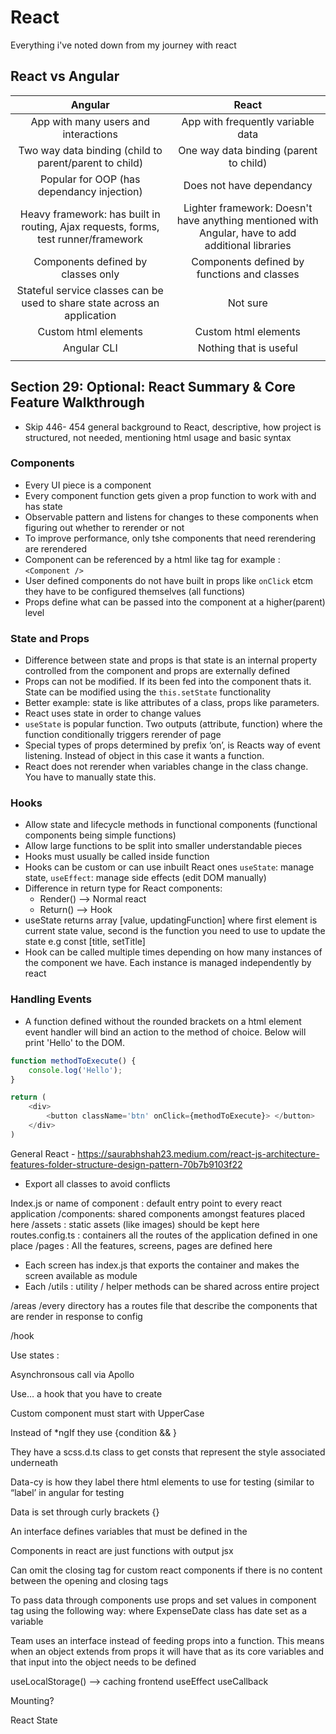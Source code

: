 # React

Everything i've noted down from my journey with react

## React vs Angular
|Angular|React|
|:-----:|:---:|
|App with many users and interactions |App with frequently variable data|
|Two way data binding (child to parent/parent to child)|One way data binding (parent to child)|
|Popular for OOP (has dependancy injection) | Does not have dependancy |
|Heavy framework: has built in routing, Ajax requests, forms, test runner/framework | Lighter framework: Doesn't have anything mentioned with Angular, have to add additional libraries|
|Components defined by classes only |Components defined by functions and classes|
|Stateful service classes can be used to share state across an application| Not sure|
|Custom html elements| Custom html elements|
|Angular CLI| Nothing that is useful|
|||

## Section 29: Optional: React Summary & Core Feature Walkthrough
- Skip 446- 454 general background to React, descriptive, how project is structured, not needed, mentioning html usage and basic
syntax

### Components
- Every UI piece is a component
- Every component function gets given a prop function to work with and has state
- Observable pattern and listens for changes to these components when figuring out whether to rerender or not
- To improve performance, only tshe components that need rerendering are rerendered
- Component can be referenced by a html like tag for example : `<Component />`
- User defined components do not have built in props like `onClick` etcm they have to be configured themselves (all functions)
- Props define what can be passed into the component at a higher(parent) level

[comment]: <> (```javascript)

[comment]: <> (function Model&#40;props&#41; {)

[comment]: <> (    function testFunction&#40;&#41; {)

[comment]: <> (        props.onClick&#40;&#41;;)

[comment]: <> (    })
    
[comment]: <> (    return &#40;)

[comment]: <> (        <div>)
            
[comment]: <> (        </div>)

[comment]: <> (    &#41;)

[comment]: <> (})

[comment]: <> (```)


### State and Props
- Difference between state and props is that state is an internal property controlled from the component and props are 
externally defined
- Props can not be modified. If its been fed into the component thats it. State can be modified using the `this.setState` functionality
- Better example: state is like attributes of a class, props like parameters.
- React uses state in order to change values
- `useState` is popular function. Two outputs (attribute, function) where the function conditionally triggers rerender
of page
- Special types of props determined by prefix ‘on’, is Reacts way of event listening. Instead of object in this case it wants a function.
- React does not rerender when variables change in the class change. You have to manually state this.

### Hooks
- Allow state and lifecycle methods in functional components (functional components being simple functions)
- Allow large functions to be split into smaller understandable pieces
- Hooks must usually be called inside function
- Hooks can be custom or can use inbuilt React ones `useState`: manage state, `useEffect`: manage side effects (edit DOM manually)
- Difference in return type for React components:
  - Render() —> Normal react 
  - Return() —> Hook 
- useState returns array [value, updatingFunction] where first element is current state value, second is the function you need to use to update the state e.g const [title, setTitle]
- Hook can be called multiple times depending on how many instances of the component we have. Each instance is managed independently by react

### Handling Events
- A function defined without the rounded brackets on a html element event handler will bind an action to the method of
choice. Below will print 'Hello' to the DOM.
```javascript
function methodToExecute() {
    console.log('Hello');
}

return (
    <div> 
        <button className='btn' onClick={methodToExecute}> </button>
    </div>
)
```

General React - https://saurabhshah23.medium.com/react-js-architecture-features-folder-structure-design-pattern-70b7b9103f22

- Export all classes to avoid conflicts

Index.js or name of component : default entry point to every react application
/components: shared components amongst features placed here
/assets : static assets (like images) should be kept here
routes.config.ts : containers all the routes of the application defined in one place
/pages : All the features, screens, pages are defined here
- Each screen has index.js that exports the container and makes the screen available as module
- Each
/utils : utility / helper methods can be shared across entire project

/areas
/every directory has a routes file that describe the components that are render in response to config

/hook

Use states :

Asynchronsous call via Apollo

Use… a hook that you have to create

Custom component must start with UpperCase

Instead of *ngIf they use {condition && <html>}

They have a scss.d.ts class to get consts that represent the style associated underneath

Data-cy is how they label there html elements to use for testing (similar to “label’ in angular for testing

Data is set through curly brackets {}

An interface defines variables that must be defined in the

Components in react are just functions with output jsx

Can omit the closing tag for custom react components if there is no content between the opening and closing tags

To pass data through components use props and set values in component tag using the following way: <ExpenseDate date={} /> where ExpenseDate class has date set as a variable

Team uses an interface instead of feeding props into a function. This means when an object extends from props it will have that as its core variables and that input into the object needs to be defined



useLocalStorage() —> caching frontend
useEffect
useCallback

Mounting?

React State

